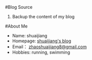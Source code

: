 #Blog Source
1. Backup the content of my blog


#About Me
- Name: shuaijiang
- Homepage: [shuaijiang's blog](http:shuaijiang.github.io "Homepage")
- Email： zhaoshuaijiang8@gmail.com
- Hobbies: running, swimming